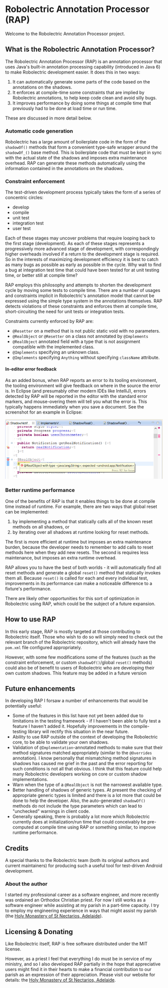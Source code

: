 # Robolectric Annotation Processor (RAP)

Welcome to the Robolectric Annotation Processor project.

## What is the Robolectric Annotation Processor?

The Robolectric Annotation Processor (RAP) is an annotation processor that uses Java's built-in annotation processing capability (introduced in Java 6) to make Robolectric development easier. It does this in two ways:

1. It can automatically generate some parts of the code based on the annotations on the shadows.
2. It enforces at compile-time some constraints that are implied by Robolectric annotations, to help keep code clean and avoid silly bugs.
3. It improves performance by doing some things at compile time that previously had to be done at load time or run time.

These are discussed in more detail below.

### Automatic code generation

Robolectric has a large amount of boilerplate code in the form of the <code>shadowOf()</code> methods that form a convenient type-safe wrapper around the <code>shadowOf_()</code> base method. This is boilerplate code that must be kept in sync with the actual state of the shadows and imposes extra maintenance overhead. RAP can generate these methods automatically using the information contained in the annotations on the shadows.

### Constraint enforcement

The test-driven development process typically takes the form of a series of concentric circles:

* develop
* compile
* unit test
* integration test
* user test

Each of these stages may uncover problems that require looping back to the first stage (development). As each of these stages represents a progressively more advanced stage of development, with correspondingly higher overheads involved if a return to the development stage is required. So in the interests of maximizing development efficiency it is best to catch as many bugs as possible as early as possible in the cycle. Why wait to find a bug at integration test time that could have been tested for at unit testing time, or better still at compile time?

RAP employs this philosophy and attempts to shorten the development cycle by moving some tests to compile time. There are a number of usages and constraints implicit in Robolectric's annotation model that cannot be expressed using the simple type system in the annotations themselves. RAP detects violations of these constraints and enforces them at compile time, short-circuiting the need for unit tests or integration tests.

Constraints currently enforced by RAP are:

* <code>@Resetter</code> on a method that is not public static void with no parameters.
* <code>@RealObject</code> or <code>@Resetter</code> on a class not annotated by <code>@Implements</code>
* <code>@RealObject</code> annotated field with a type that is not assignment compatible with the implemented class.
* <code>@Implements</code> specifying an unknown class.
* <code>@Implements</code> specifying <code>Anything</code> without specifying <code>className</code> attribute.

#### In-editor error feedback

As an added bonus, when RAP reports an error to its tooling environment, the tooling environment will give feedback on where in the source the error is. In Eclipse (and presumably other modern IDEs like IntelliJ), errors detected by RAP will be reported in the editor with the standard error markers, and mouse-overing them will tell you what the error is. This typically happens immediately when you save a document. See the screenshot for an example in Eclipse:

![@RealObject annotation error screenshot](https://raw.githubusercontent.com/kriegfrj/rap/master/images/RealObject-error.png)

### Better runtime performance

One of the benefits of RAP is that it enables things to be done at compile time instead of runtime. For example, there are two ways that global reset can be implemented:

1. by implementing a method that statically calls all of the known reset methods on all shadows, or
2. by iterating over all shadows at runtime looking for reset methods.

The first is more efficient at runtime but imposes an extra maintenance burden, because the developer needs to remember to add calls to reset methods here when they add new resets. The second is requires less maintenance, but imposes an extra runtime overhead.

RAP allows you to have the best of both worlds - it will automatically find all reset methods and generate a global <code>reset()</code> method that statically invokes them all. Because <code>reset()</code> is called for each and every individual test, improvements in its performance can make a noticeable difference to a fixture's performance.

There are likely other opportunities for this sort of optimization in Robolectric using RAP, which could be the subject of a future expansion.

## How to use RAP

In this early stage, RAP is mostly targeted at those contributing to Robolectric itself. Those who wish to do so will simply need to check out the relevant branch of the Robolectric repository, which will already have the <code>pom.xml</code> file configured appropriately.

However, with some few modifications some of the features (such as the constraint enforcement, or custom <code>shadowOf()</code>/global <code>reset()</code> methods) could also be of benefit to users of Robolectric who are developing their own custom shadows. This feature may be added in a future version

## Future enhancements

In developing RAP I forsaw a number of enhancements that would be potentially useful:

* Some of the features in this list have not yet been added due to limitations in the testing framework - if I haven't been able to fully test a feature I haven't added it. Hopefully improvements in the compile-testing library will rectify this situation in the near future.
* Ability to use RAP outside of the context of developing the Robolectric core, to be able to validate your own shadows.
* Validation of <code>@Implementation</code>-annotated methods to make sure that their method signatures matched appropriately (similar to the <code>@Overrides</code> annotation). I know personally that mismatching method signatures in shadows has caused me grief in the past and the error reporting for such conditions is not all that obvious. I think that this feature could help many Robolectric developers working on core or custom shadow implementations.
* Warn when the type of a <code>@RealObject</code> is not the narrowest available type.
* Better handling of shadows of generic types. At present the checking of appropriate generic types is limited and there is a lot more that could be done to help the developer. Also, the auto-generated <code>shadowOf()</code> methods do not include the type parameters which can lead to "unchecked" warnings in client code.
* Generally speaking, there is probably a lot more which Robolectric currently does at initialization/run time that could conceivably be pre-computed at compile time using RAP or something similar, to improve runtime performance.

## Credits

A special thanks to the Robolectric team (both its original authors and current maintainers) for producing such a useful tool for test-driven Android development.

### About the author

I started my professional career as a software engineer, and more recently was ordained an Orthodox Christian priest. For now I still works as a software engineer while assisting at my parish in a part-time capacity. I try to employ my engineering experience in ways that might assist my parish (the [Holy Monastery of St Nectarios, Adelaide](http://www.stnectarios.org.au/)).

## Licensing & Donating

Like Robolectric itself, RAP is free software distributed under the MIT license.

However, as a priest I feel that everything I do must be in service of my ministry, and so I also developed RAP partially in the hope that appreciative users might find it in their hearts to make a financial contribution to our parish as an expression of their appreciation. Please visit our website for details: the [Holy Monastery of St Nectarios, Adelaide](http://www.stnectarios.org.au).
